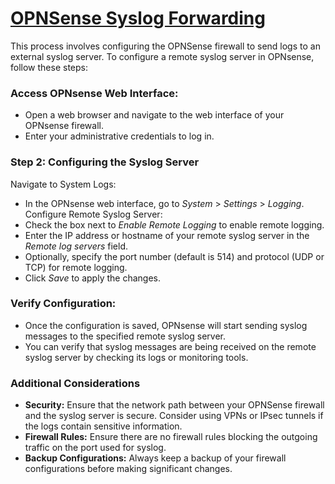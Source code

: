 # [OPNSense Syslog Forwarding](https://docs.opnsense.org/manual/settingsmenu.html#logging)
This process involves configuring the OPNSense firewall to send logs to an external syslog server.
To configure a remote syslog server in OPNsense, follow these steps:

### Access OPNsense Web Interface:
- Open a web browser and navigate to the web interface of your OPNsense firewall.
- Enter your administrative credentials to log in.

### Step 2: Configuring the Syslog Server
Navigate to System Logs:
  - In the OPNsense web interface, go to *System* > *Settings* > *Logging*.
Configure Remote Syslog Server:
- Check the box next to *Enable Remote Logging* to enable remote logging.
- Enter the IP address or hostname of your remote syslog server in the *Remote log servers* field.
- Optionally, specify the port number (default is 514) and protocol (UDP or TCP) for remote logging.
- Click *Save* to apply the changes.

### Verify Configuration:
- Once the configuration is saved, OPNsense will start sending syslog messages to the specified remote syslog server.
- You can verify that syslog messages are being received on the remote syslog server by checking its logs or monitoring tools.

### Additional Considerations
- **Security:** Ensure that the network path between your OPNSense firewall and the syslog server is secure. Consider using VPNs or IPsec tunnels if the logs contain sensitive information.
- **Firewall Rules:** Ensure there are no firewall rules blocking the outgoing traffic on the port used for syslog.
- **Backup Configurations:** Always keep a backup of your firewall configurations before making significant changes.
